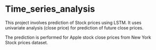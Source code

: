 # Time_series_analysis
This project involves prediction of Stock prices using LSTM. It uses univariate analysis (close price) for prediction of future close prices.

The prediction is performed for Apple stock close prices from New York Stock prices dataset.

